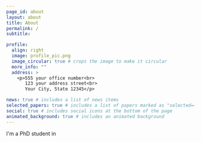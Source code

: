 ```yaml
---
page_id: about
layout: about
title: About
permalink: /
subtitle: 

profile:
  align: right
  image: profile_pic.png
  image_circular: true # crops the image to make it circular
  more_info: ""
  address: >
    <p>555 your office number<br>
       123 your address street<br>
       Your City, State 12345</p>

news: true # includes a list of news items
selected_papers: true # includes a list of papers marked as "selected={true}"
social: true # includes social icons at the bottom of the page
animated_background: true # includes an animated background
---
```


I'm a PhD student in 
